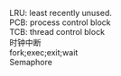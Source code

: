 LRU: least recently unused.   
PCB: process control block  
TCB: thread control block  
时钟中断  
fork;exec;exit;wait  
Semaphore
